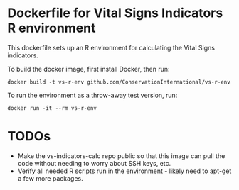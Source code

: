 # Dockerfile for Vital Signs Indicators R environment

This dockerfile sets up an R environment for calculating the Vital Signs 
indicators.

To build the docker image, first install Docker, then run:

```
docker build -t vs-r-env github.com/ConservationInternational/vs-r-env
```

To run the environment as a throw-away test version, run:

```
docker run -it --rm vs-r-env
```

# TODOs
- Make the vs-indicators-calc repo public so that this image can pull the 
    code without needing to worry about SSH keys, etc.
- Verify all needed R scripts run in the environment - likely need to apt-get 
    a few more packages.
